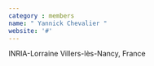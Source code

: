 ```yaml
---
category : members
name: " Yannick Chevalier " 
website: '#'
---
```

INRIA-Lorraine
Villers-lès-Nancy, France

